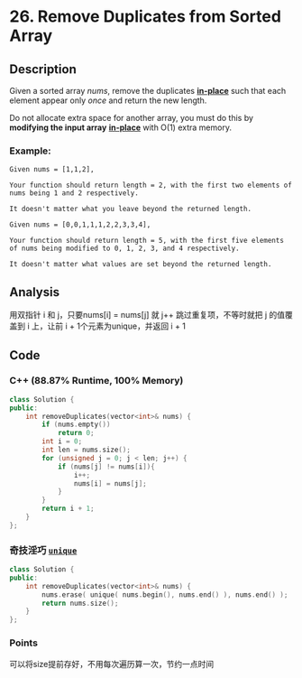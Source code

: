 # 26. Remove Duplicates from Sorted Array

## Description

Given a sorted array _nums_, remove the duplicates [**in-place**](https://en.wikipedia.org/wiki/In-place_algorithm) such that each element appear only _once_ and return the new length.

Do not allocate extra space for another array, you must do this by **modifying the input array** [**in-place**](https://en.wikipedia.org/wiki/In-place_algorithm) with O\(1\) extra memory.

### Example:

```text
Given nums = [1,1,2],

Your function should return length = 2, with the first two elements of nums being 1 and 2 respectively.

It doesn't matter what you leave beyond the returned length.
```

```text
Given nums = [0,0,1,1,1,2,2,3,3,4],

Your function should return length = 5, with the first five elements of nums being modified to 0, 1, 2, 3, and 4 respectively.

It doesn't matter what values are set beyond the returned length.
```

## Analysis

用双指针 i 和 j，只要nums\[i\] = nums\[j\] 就 j++ 跳过重复项，不等时就把 j 的值覆盖到 i 上，让前 i + 1个元素为unique，并返回 i + 1

## Code

### C++ \(88.87% Runtime, 100% Memory\)

```cpp
class Solution {
public:
    int removeDuplicates(vector<int>& nums) {
        if (nums.empty())
            return 0;
        int i = 0;
        int len = nums.size();
        for (unsigned j = 0; j < len; j++) {
            if (nums[j] != nums[i]){
                i++;
                nums[i] = nums[j];
            }
        }
        return i + 1;
    }
};
```

### 奇技淫巧 [`unique`](https://en.cppreference.com/w/cpp/algorithm/unique)

```cpp
class Solution {
public:
    int removeDuplicates(vector<int>& nums) {
        nums.erase( unique( nums.begin(), nums.end() ), nums.end() );
        return nums.size();
    }
};
```

### Points

可以将size提前存好，不用每次遍历算一次，节约一点时间





